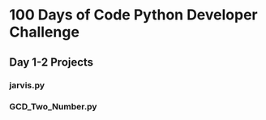 # 100 Days of Code Python Developer Challenge
## Day 1-2 Projects 
### jarvis.py
### GCD_Two_Number.py
